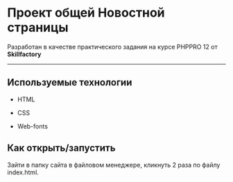 # Проект общей Новостной страницы

Разработан в качестве практического задания на курсе PHPPRO 12 от **Skillfactory**

---

## Используемые технологии

* HTML

* CSS

* Web-fonts

## Как открыть/запустить

Зайти в папку сайта в файловом менеджере, кликнуть 2 раза по файлу index.html.
